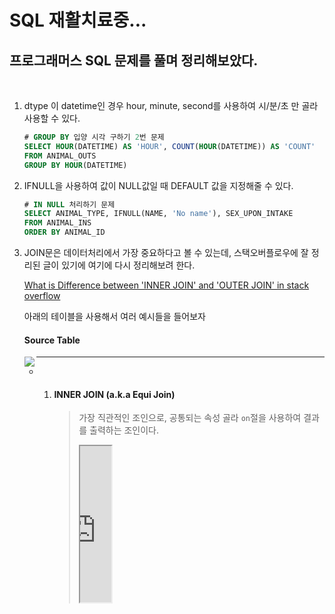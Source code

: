 # SQL 재활치료중...

## 프로그래머스 SQL 문제를 풀며 정리해보았다.
<br/>

1. dtype 이 datetime인 경우 hour, minute, second를 사용하여 시/분/초 만 골라 사용할 수 있다.  
    ```SQL
    # GROUP BY 입양 시각 구하기 2번 문제
    SELECT HOUR(DATETIME) AS 'HOUR', COUNT(HOUR(DATETIME)) AS 'COUNT'
    FROM ANIMAL_OUTS
    GROUP BY HOUR(DATETIME)
    ```
    
    
    
2. IFNULL을 사용하여 값이 NULL값일 때 DEFAULT 값을 지정해줄 수 있다.  
    
    ```SQL
    # IN NULL 처리하기 문제
    SELECT ANIMAL_TYPE, IFNULL(NAME, 'No name'), SEX_UPON_INTAKE
    FROM ANIMAL_INS
    ORDER BY ANIMAL_ID
    ```
    
    
    
3. JOIN문은 데이터처리에서 가장 중요하다고 볼 수 있는데, 스택오버플로우에 잘 정리된 글이 있기에 여기에 다시 정리해보려 한다. 
   
   [What is Difference between 'INNER JOIN' and 'OUTER JOIN' in stack overflow](https://stackoverflow.com/questions/38549/what-is-the-difference-between-inner-join-and-outer-join)
   
   
   
   아래의 테이블을 사용해서 여러 예시들을 들어보자
   
   #### **Source Table**
   
    <img align='left' src="https://i.stack.imgur.com/LVYKx.png" />
   
   
   
   
   
   
   
   ---
   
   - 1. #### INNER JOIN (a.k.a Equi Join)
   
        > 가장 직관적인 조인으로, 공통되는 속성 골라 `on`절을 사용하여 결과를 출력하는 조인이다.
        >
        > <iframe src='https://i.stack.imgur.com/kZcvR.gif' width=50 height= 250>
   
        
   
   - 2. #### OUTER JOIN
   
        > a. 한 쪽의 정보를 모두 사용한다.
        >
        > b. 공통되는 속성(`on`절)을 통해 조인하는 테이블에서 모두 가져온다.
        >
        > c. 공통되지 않는 경우, 원래의 컬럼에 Null값을 채워넣어 새로운 결과에 추가한다.
        >
        >  ![left](https://i.stack.imgur.com/4bzv2.png#left)![right](https://i.stack.imgur.com/LIOW4.png)
        >
        >  **LEFT OUTER JOIN   |  RIGHT OUTER JOIN**
        >
        > 
        >
        > ex) FULL OUTER JOIN을 예로 들어보면 다음과 같다.
        >
        > <iframe src='https://i.stack.imgur.com/VUkfU.gif' width=80 height=280>
   
   
   
   
   
   - 3. #### CROSS JOIN (a.k.a Cartesian Product)
   
        > 카테시안 곱이라고도 자주 불린다. `on` 절을 사용하지 않고 모든 열의 경우의수를 다 곱하여 나열해버린다.
        >
        > ##### SELECT A.Colour, B.Colour FROM A CROSS JOIN B
        >
        > ​						<img align='' src="https://i.stack.imgur.com/cv3t6.png">
        >
        > ​	
        >
        > 만약 여기서 Equi join(A == B)을 통해 바꾼다면, 아래와 같이 나온다.
        >
        > <img align='left' src='https://i.stack.imgur.com/a8IHd.png'>
   
     ---
   
     조금 더 심화된 내용을 알아보자
   
     
   
   - 4. #### COALESCE(expression1, expression2, expression3 ...)
   
        > 표현식들 중 **Null값이 아닌 첫 번째 값**을 반환하는 함수이다.
        >
        > ```SQL
        > SELECT COALESCE(NULL, NULL) # ERROR (NULL)
        > SELECT COALESCE(NULL, NULL, 1) # 1
        > ```
        >
        > 
        >
        > 위의 FULL OUTER JOIN 의 결과물로부터 어떻게 달라지는지를 확인해보자.
        >
        > ##### SELECT A.Colour, B.Colour FROM A FULL OUTER JOIN B ON A.Colour = B.Colour
        >
        > <img src='https://i.stack.imgur.com/iVoqu.png' style='float:left'>
        >
        > 2번의 FULL OUTER JOIN 의 결과물을 그대로 가져왔다.
        >
        > 
        >
        > ##### SELECT A.Colour, B.Colour FROM A FULL OUTER JOIN B ON 1 = 0
        >
        > cross join에서 1=0에 해당되는 사항이 없기 때문에 양쪽 모든 행은 NULL값으로 채워진 FULL OUTER JOIN이 생성된다.
        >
        > <img src='https://i.stack.imgur.com/gtIhf.png' align='left'>
        >
        > 그리고 여기서 COALESCE 함수를 적용해 아래와 같이 표현할 수 있다.
        >
        > ##### SELECT COALESCE(A.Colour, B.Colour) AS Colour FROM A FULL OUTER JOIN B ON 1 = 0
        >
        > <img align='left' src='https://i.stack.imgur.com/WPu9W.png'>
   
        이런식으로 표현이 가능하다.
